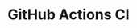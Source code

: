 # GitHub Actions CI



























































































































































































































































































































































































































































































































































































































































































































































































































































































































































































































































































































































































































































































































































































































































































































































































































































































































































































































































































































































































